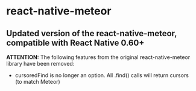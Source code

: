 # react-native-meteor

## Updated version of the react-native-meteor, compatible with React Native 0.60+

**ATTENTION:** The following features from the original react-native-meteor library have been removed:
- cursoredFind is no longer an option. All .find() calls will return cursors (to match Meteor)
